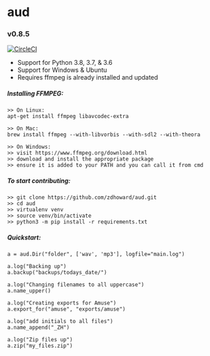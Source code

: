 # aud
### v0.8.5
[![CircleCI](https://circleci.com/gh/zdhoward/aud.svg?style=svg)](https://circleci.com/gh/zdhoward/aud)

- Support for Python 3.8, 3.7, & 3.6
- Support for Windows & Ubuntu
- Requires ffmpeg is already installed and updated

##### Installing FFMPEG:
```
>> On Linux:
apt-get install ffmpeg libavcodec-extra

>> On Mac:
brew install ffmpeg --with-libvorbis --with-sdl2 --with-theora

>> On Windows:
>> visit https://www.ffmpeg.org/download.html
>> download and install the appropriate package
>> ensure it is added to your PATH and you can call it from cmd
```

##### To start contributing:
```
>> git clone https://github.com/zdhoward/aud.git
>> cd aud
>> virtualenv venv
>> source venv/bin/activate
>> python3 -m pip install -r requirements.txt
```

##### Quickstart:
```
a = aud.Dir("folder", ['wav', 'mp3'], logfile="main.log")

a.log("Backing up")
a.backup("backups/todays_date/")

a.log("Changing filenames to all uppercase")
a.name_upper()

a.log("Creating exports for Amuse")
a.export_for("amuse", "exports/amuse")

a.log("add initials to all files")
a.name_append("_ZH")

a.log("Zip files up")
a.zip("my_files.zip")
```

